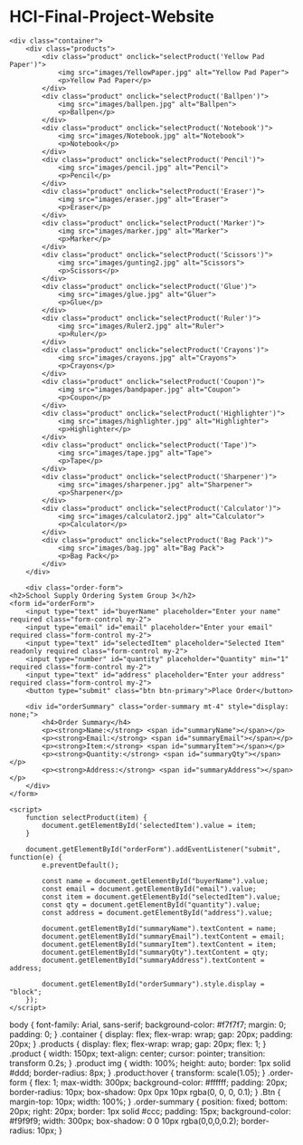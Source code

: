 # HCI-Final-Project-Website

<!DOCTYPE html>
<html lang="en">
<head>
    <meta charset="UTF-8">
    <meta name="viewport" content="width=device-width, initial-scale=1.0">
    <title>Ordering System Group 3</title>
    <link rel="stylesheet" href="HCI_FinalProject_Website.css">
    <link href="https://cdn.jsdelivr.net/npm/bootstrap@5.3.3/dist/css/bootstrap.min.css" rel="stylesheet">
</head>
<body>

    <div class="container">
        <div class="products">
            <div class="product" onclick="selectProduct('Yellow Pad Paper')">
                <img src="images/YellowPaper.jpg" alt="Yellow Pad Paper">
                <p>Yellow Pad Paper</p>
            </div>
            <div class="product" onclick="selectProduct('Ballpen')">
                <img src="images/ballpen.jpg" alt="Ballpen">
                <p>Ballpen</p>
            </div>
            <div class="product" onclick="selectProduct('Notebook')">
                <img src="images/Notebook.jpg" alt="Notebook">
                <p>Notebook</p>
            </div>
            <div class="product" onclick="selectProduct('Pencil')">
                <img src="images/pencil.jpg" alt="Pencil">
                <p>Pencil</p>
            </div>
            <div class="product" onclick="selectProduct('Eraser')">
                <img src="images/eraser.jpg" alt="Eraser">
                <p>Eraser</p>
            </div>
            <div class="product" onclick="selectProduct('Marker')">
                <img src="images/marker.jpg" alt="Marker">
                <p>Marker</p>
            </div>
            <div class="product" onclick="selectProduct('Scissors')">
                <img src="images/gunting2.jpg" alt="Scissors">
                <p>Scissors</p>
            </div>
            <div class="product" onclick="selectProduct('Glue')">
                <img src="images/glue.jpg" alt="Gluer">
                <p>Glue</p>
            </div>
            <div class="product" onclick="selectProduct('Ruler')">
                <img src="images/Ruler2.jpg" alt="Ruler">
                <p>Ruler</p>
            </div>
            <div class="product" onclick="selectProduct('Crayons')">
                <img src="images/crayons.jpg" alt="Crayons">
                <p>Crayons</p>
            </div>
            <div class="product" onclick="selectProduct('Coupon')">
                <img src="images/bandpaper.jpg" alt="Coupon">
                <p>Coupon</p>
            </div>
            <div class="product" onclick="selectProduct('Highlighter')">
                <img src="images/highlighter.jpg" alt="Highlighter">
                <p>Highlighter</p>
            </div>
            <div class="product" onclick="selectProduct('Tape')">
                <img src="images/tape.jpg" alt="Tape">
                <p>Tape</p>
            </div>
            <div class="product" onclick="selectProduct('Sharpener')">
                <img src="images/sharpener.jpg" alt="Sharpener">
                <p>Sharpener</p>
            </div>
            <div class="product" onclick="selectProduct('Calculator')">
                <img src="images/calculator2.jpg" alt="Calculator">
                <p>Calculator</p>
            </div>
            <div class="product" onclick="selectProduct('Bag Pack')">
                <img src="images/bag.jpg" alt="Bag Pack">
                <p>Bag Pack</p>
            </div>
        </div>

        <div class="order-form">
    <h2>School Supply Ordering System Group 3</h2>
    <form id="orderForm">
        <input type="text" id="buyerName" placeholder="Enter your name" required class="form-control my-2">
        <input type="email" id="email" placeholder="Enter your email" required class="form-control my-2">
        <input type="text" id="selectedItem" placeholder="Selected Item" readonly required class="form-control my-2">
        <input type="number" id="quantity" placeholder="Quantity" min="1" required class="form-control my-2">
        <input type="text" id="address" placeholder="Enter your address" required class="form-control my-2">
        <button type="submit" class="btn btn-primary">Place Order</button>

        <div id="orderSummary" class="order-summary mt-4" style="display: none;">
            <h4>Order Summary</h4>
            <p><strong>Name:</strong> <span id="summaryName"></span></p>
            <p><strong>Email:</strong> <span id="summaryEmail"></span></p>
            <p><strong>Item:</strong> <span id="summaryItem"></span></p>
            <p><strong>Quantity:</strong> <span id="summaryQty"></span></p>
            <p><strong>Address:</strong> <span id="summaryAddress"></span></p>
        </div>
    </form>
</div>

    <script>
        function selectProduct(item) {
            document.getElementById('selectedItem').value = item;
        }

        document.getElementById("orderForm").addEventListener("submit", function(e) {
            e.preventDefault();

            const name = document.getElementById("buyerName").value;
            const email = document.getElementById("email").value;
            const item = document.getElementById("selectedItem").value;
            const qty = document.getElementById("quantity").value;
            const address = document.getElementById("address").value;

            document.getElementById("summaryName").textContent = name;
            document.getElementById("summaryEmail").textContent = email;
            document.getElementById("summaryItem").textContent = item;
            document.getElementById("summaryQty").textContent = qty;
            document.getElementById("summaryAddress").textContent = address;

            document.getElementById("orderSummary").style.display = "block";
        });
    </script>

</body>
</html>

body {
    font-family: Arial, sans-serif;
    background-color: #f7f7f7;
    margin: 0;
    padding: 0;
}
.container {
    display: flex;
    flex-wrap: wrap;
    gap: 20px;
    padding: 20px;
}
.products {
    display: flex;
    flex-wrap: wrap;
    gap: 20px;
    flex: 1;
}
.product {
    width: 150px;
    text-align: center;
    cursor: pointer;
    transition: transform 0.2s;
}
.product img {
    width: 100%;
    height: auto;
    border: 1px solid #ddd;
    border-radius: 8px;
}
.product:hover {
    transform: scale(1.05);
}
.order-form {
    flex: 1;
    max-width: 300px;
    background-color: #ffffff;
    padding: 20px;
    border-radius: 10px;
    box-shadow: 0px 0px 10px rgba(0, 0, 0, 0.1);
}
.Btn {
    margin-top: 10px;
    width: 100%;
}
.order-summary {
    position: fixed;
    bottom: 20px;
    right: 20px;
    border: 1px solid #ccc;
    padding: 15px;
    background-color: #f9f9f9;
    width: 300px;
    box-shadow: 0 0 10px rgba(0,0,0,0.2);
    border-radius: 10px;
}

